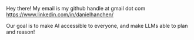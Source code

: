 Hey there!
My email is my github handle at gmail dot com
https://www.linkedin.com/in/danielhanchen/

Our goal is to make AI accessible to everyone, and make LLMs able to plan and reason!
